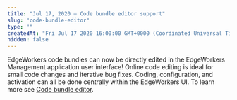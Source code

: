 ```yaml
---
title: "Jul 17, 2020 — Code bundle editor support"
slug: "code-bundle-editor"
type: ""
createdAt: "Fri Jul 17 2020 16:00:00 GMT+0000 (Coordinated Universal Time)"
hidden: false
---
```

EdgeWorkers code bundles can now be directly edited in the EdgeWorkers Management application user interface!
Online code editing is ideal for small code changes and iterative bug fixes. Coding, configuration, and activation can all be done centrally within the EdgeWorkers UI.
To learn more see [Code bundle editor](doc:code-bundle-editor).